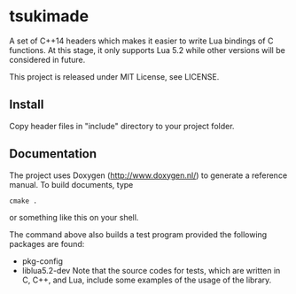 # tsukimade
A set of C++14 headers which makes it easier to write Lua bindings of C functions.
At this stage, it only supports Lua 5.2 while other versions will be considered in future.

This project is released under MIT License, see LICENSE.


## Install
Copy header files in "include" directory to your project folder.


## Documentation
The project uses Doxygen (http://www.doxygen.nl/) to generate a reference manual.
To build documents, type

    cmake .

or something like this on your shell.

The command above also builds a test program provided the following packages are found:
- pkg-config
- liblua5.2-dev
Note that the source codes for tests, which are written in C, C++, and Lua, include some examples of the usage of the library.

